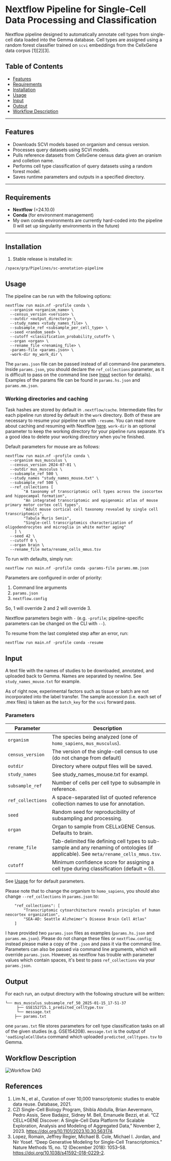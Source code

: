 # Nextflow Pipeline for Single-Cell Data Processing and Classification

Nextflow pipeline designed to automatically annotate cell types from single-cell data loaded into the Gemma database. Cell types are assigned using a random forest classifier trained on `scvi` embeddings from the CellxGene data corpus [1][2][3].

## Table of Contents
- [Features](#features)
- [Requirements](#requirements)
- [Installation](#installation)
- [Usage](#usage)
- [Input](#input)
- [Output](#output)
- [Workflow Description](#workflow_description)

---

## Features

- Downloads SCVI models based on organism and census version.
- Processes query datasets using SCVI models.
- Pulls reference datasets from CellxGene census data given an oranism and colletion name.
- Performs cell type classification of query datasets using a random forest model.
- Saves runtime parameters and outputs in a specified directory.

---

## Requirements

- **Nextflow** (=24.10.0)
- **Conda** (for environment management)
- My own conda environments are currently hard-coded into the pipeline (I will set up singularity environments in the future)
---


## Installation

1. Stable release is installed in:

```
/space/grp/Pipelines/sc-annotation-pipeline
```

## Usage 

The pipeline can be run with the following options:

```
nextflow run main.nf -profile conda \
  --organism <organism_name> \
  --census_version <version> \
  --outdir <output_directory> \
  --study_names <study_names_file> \
  --subsample_ref <subsample_per_cell_type> \
  --seed <random_seed> \
  --cutoff <classification_probability_cutoff> \
  --organ <organ> \
  --rename_file <renaming_file> \
  -params-file <params.json> \
  -work-dir my_work_dir \

```

The `params.json` file can be passed instead of all command-line parameters. Inside `params.json`, you should declare the `ref_collections` parameter, as it is difficult to pass on the command line (see [Input](#input) section for details). Examples of the params file can be found in `params.hs.json` and `params.mm.json`. 

### Working directories and caching

Task hashes are stored by default in `.nextflow/cache`. Intermediate files for each pipeline run stored by default in the `work` directory. Both of these are necessary to resume your pipeline run with `-resume`. You can read more about caching and resuming with Nextflow [here](https://www.nextflow.io/docs/latest/cache-and-resume.html#work-directory).
`work-dir` is an optional parameter to keep the working directory for your pipeline runs separate. It's a good idea to delete your working directory when you're finished.

Default parameters for mouse are as follows:

```
nextflow run main.nf -profile conda \
  --organism mus_musculus \
  --census_version 2024-07-01 \
  --outdir mus_musculus \
  --subsample_ref 500 \
  --study_names "study_names_mouse.txt" \
  --subsample_ref 500 \
  --ref_collections [
        "A taxonomy of transcriptomic cell types across the isocortex and hippocampal formation",
        "An integrated transcriptomic and epigenomic atlas of mouse primary motor cortex cell types",
        "Adult mouse cortical cell taxonomy revealed by single cell transcriptomics",
        "Tabula Muris Senis",
        "Single-cell transcriptomics characterization of oligodendrocytes and microglia in white matter aging"
    ] \
  --seed 42 \
  --cutoff 0 \
  --organ brain \
  --rename_file meta/rename_cells_mmus.tsv
```

To run with defaults, simply run:

```
nextflow run main.nf -profile conda -params-file params.mm.json
```

Parameters are configured in order of priority:
1. Command line arguments 
2. `params.json`
3. `nextflow.config`

So, 1 will override 2 and 2 will override 3.

Nextflow parameters begin with `-` (e.g. `-profile`; pipeline-specific parameters can be changed on the CLI with `--`).

To resume from the last completed step after an error, run:

```
nextflow run main.nf -profile conda -resume
```

## Input

A text file with the names of studies to be downloaded, annotated, and uploaded back to Gemma. Names are separated by newline. See `study_names_mouse.txt` for example.

As of right now, experimental factors such as tissue or batch are not incorporated into the label transfer. The sample accession (i.e. each set of .mex files) is taken as the `batch_key` for the `scvi` forward pass.


### Parameters


| Parameter          | Description                                                                                  
|--------------------|----------------------------------------------------------------------------------------------
| `organism`         | The species being analyzed (one of `homo_sapiens`, `mus_musculus`).                                         
| `census_version`   | The version of the single-cell census to use (do not change from default)                                                
| `outdir`           | Directory where output files will be saved.                                                  
| `study_names`      | See study_names_mouse.txt for exampl.                    
| `subsample_ref`    | Number of cells per cell type to subsample in reference.                                     
| `ref_collections`  | A space-separated list of quoted reference collection names to use for annotation.                  
| `seed`             | Random seed for reproducibility of subsampling and processing.                                
| `organ`            | Organ to sample from CELLxGENE Census. Defaults to brain.
| `rename_file`      | Tab-delimited file defining cell types to sub-sample and any renaming of ontologies (if applicable). See `meta/rename_cells_mmus.tsv`.
| `cutoff`           | Minimum confidence score for assigning a cell type during classification (default = 0).                     

See [Usage](#usage) for for default parameters. 

Please note that to change the organism to `homo_sapiens`, you should also change `--ref_collections` in `params.json` to:

```
    "ref_collections": [
        "Transcriptomic cytoarchitecture reveals principles of human neocortex organization", 
        "SEA-AD: Seattle Alzheimer’s Disease Brain Cell Atlas"
    ]
```

I have provided two `params.json` files as examples (`params.hs.json` and `params.mm.json`). Please do not change these files or `nextflow.config`; instead please make a copy of the `.json` and pass it via the command line. Parameters can also be passed via command line arguments, which will override `params.json`. However, as nextflow has trouble with parameter values which contain spaces, it's best to pass `ref_collections` via your `params.json`.

## Output

For each run, an output directory with the following structure will be written:

```
└── mus_musculus_subsample_ref_50_2025-01-15_17-51-37
     ├── GSE152715.1_predicted_celltype.tsv
     └── message.txt
    ├── params.txt
```

one `params.txt` file stores parameters for cell type classification tasks on all of the given studies (e.g. GSE154208).
`message.txt` is the output of `'oadSingleCellData` command which uploaded `predicted_celltypes.tsv` to Gemma.

## Workflow Description

![Workflow DAG](./dag.png)


   
## References

1. Lim N., et al., Curation of over 10,000 transcriptomic studies to enable data reuse. Database, 2021. 
2. CZI Single-Cell Biology Program, Shibla Abdulla, Brian Aevermann, Pedro Assis, Seve Badajoz, Sidney M. Bell, Emanuele Bezzi, et al. “CZ CELL×GENE Discover: A Single-Cell Data Platform for Scalable Exploration, Analysis and Modeling of Aggregated Data,” November 2, 2023. https://doi.org/10.1101/2023.10.30.563174.
3. Lopez, Romain, Jeffrey Regier, Michael B. Cole, Michael I. Jordan, and Nir Yosef. “Deep Generative Modeling for Single-Cell Transcriptomics.” Nature Methods 15, no. 12 (December 2018): 1053–58. https://doi.org/10.1038/s41592-018-0229-2.
